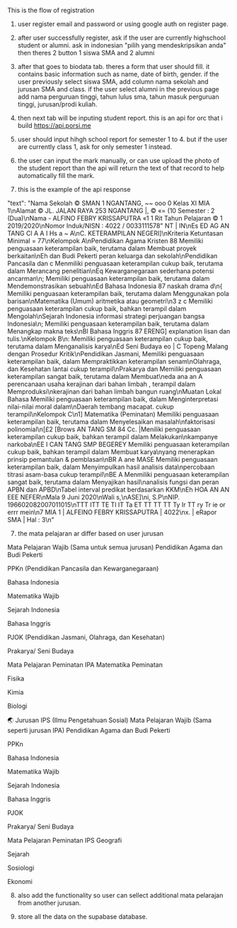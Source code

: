 This is the flow of registration

1. user register email and password or using google auth on register page.

2. after user successfully register, ask if the user are currently highschool student or alumni. ask in indonesian
"pilih yang mendeskripsikan anda" then theres 2 button 1 siswa SMA and 2 alumni

3. after that goes to biodata tab. theres a form that user should fill. it contains basic information such as name, date of birth, gender. if the user previously select siswa SMA, add column nama sekolah and jurusan SMA and class. if the user 
select alumni in the previous page add nama perguruan tinggi, tahun lulus sma, tahun masuk perguruan tinggi, jurusan/prodi kuliah.

4. then next tab will be inputing student report. this is an api for orc that i build https://api.porsi.me

5. user should input hihgh school report for semester 1 to 4. but if the user are currently class 1, ask for only semester 1 instead.

5. the user can input the mark manually, or can use upload the photo of the student report than the api will return the text of that record to help automatically fill the mark.

6. this is the example of the api response

"text": "Nama Sekolah © SMAN 1 NGANTANG, ~~ ooo 0 Kelas XI MIA 1\nAlamat © JL. JALAN RAYA 253 NGANTANG |, © «= (10 Semester : 2 (Dua)\nNama - ALFINO FEBRY KRISSAPUTRA «1 1 Rit Tahun Pelajaran © 1 2019/2020\nNomor Induk/NISN : 4022 / 0033111578\" NT | IN\nEs ED AG AN TANG Cl A A I Hs a ~ A\nC. KETERAMPILAN NEGERI]\nKriteria Ketuntasan Minimal = 77\nKelompok A\nPendidikan Agama Kristen 88 Memiliki penguasaan keterampilan baik, terutama dalam Membuat proyek berkaitan\nEh dan Budi Pekerti peran keluarga dan sekolah\nPendidikan Pancasila dan c Menmiliki penguasaan keterampilan cukup baik, terutama dalam Merancang penelitian\nEq Kewarganegaraan sederhana potensi ancarman\n; Memiliki penguasaan keterampilan baik, terutama dalam Mendemonstrasikan sebuah\nEd Bahasa Indonesia 87 naskah drama d\n{ Memiliki penguasaan keterampilan baik, terutama dalam Menggunakan pola barisan\nMatematika (Umum) aritmetika atau geometri\n3 z c Memiliki penguasaan keterampilan cukup baik, bahkan terampil dalam Mengolah\nSejarah Indonesia informasi strategi perjuangan bangsa Indonesia\n; Memiliki penguasaan keterampilan baik, terutama dalam Menangkap makna teks\nBl Bahasa Inggris 87 ERENG] explanation lisan dan tulis.\nKelompok B\n: Memiliki penguasaan keterampilan cukup baik, terutama dalam Menganalisis karya\nEd Seni Budaya eo | C Topeng Malang dengan Prosedur Kritik\nPendidikan Jasmani, Memiliki penguasaan keterampilan baik, dalam Mempraktikkan keterampilan senam\nOlahraga, dan Kesehatan lantai cukup terampil\nPrakarya dan Memiliki penguasaan keterampilan sangat baik, terutama dalam Membuat\neda ana an A perencanaan usaha kerajinan dari bahan limbah , terampil dalam Memproduksi\nkerajinan dari bahan limbah bangun ruang\nMuatan Lokal Bahasa Memiliki penguasaan keterampilan baik, dalam Menginterpretasi nilai-nilai moral dalam\nDaerah tembang macapat. cukup terampil\nKelompok C\n1] Matematika (Peminatan) Memiliki penguasaan keterampilan baik, terutama dalam Menyelesaikan masalah\nfaktorisasi polinomial\n[£2 [Brows AN TANG SM 84 Cc. |Meniliki penguasaan keterampilan cukup baik, bahkan terampil dalam Melakukan\nkampanye narkoba\nEE I CAN TANG SMP BEGEREY Memiliki penguasaan keterampilan cukup baik, bahkan terampil dalam Membuat karya\nyang menerapkan prinsip pemantulan & pemblasan\nBR A ane MASE Memiliki penguasaan keterampilan baik, dalam Menyimpulkan hasil analisis data\npercobaan titrasi asam-basa cukup terampil\nBE A Menmiliki penguasaan keterampilan sangat baik, terutama dalam Menyajikan hasil\nanalisis fungsi dan peran APBN dan APBD\nTabel interval predikat berdasarkan KKM\nEh HOA AN AN EEE NEFER\nMala 9 Juni 2020\nWali s,\nASE]\ni, S.P\nNIP. 196602082007011015\nTTT ITT TE Tl IT Ta ET TT TT TT Ty Ir TT ry Tr ie or errr mein\n7 MIA 1 | ALFEINO FEBRY KRISSAPUTRA | 4022\nx. | eRapor SMA | Hal  : 3\n"

7. the mata pelajaran ar differ based on user jurusan

Mata Pelajaran Wajib (Sama untuk semua jurusan)
Pendidikan Agama dan Budi Pekerti

PPKn (Pendidikan Pancasila dan Kewarganegaraan)

Bahasa Indonesia

Matematika Wajib

Sejarah Indonesia

Bahasa Inggris

PJOK (Pendidikan Jasmani, Olahraga, dan Kesehatan)

Prakarya/ Seni Budaya

Mata Pelajaran Peminatan IPA
Matematika Peminatan

Fisika

Kimia

Biologi

🌏 Jurusan IPS (Ilmu Pengetahuan Sosial)
Mata Pelajaran Wajib (Sama seperti jurusan IPA)
Pendidikan Agama dan Budi Pekerti

PPKn

Bahasa Indonesia

Matematika Wajib

Sejarah Indonesia

Bahasa Inggris

PJOK

Prakarya/ Seni Budaya

Mata Pelajaran Peminatan IPS
Geografi

Sejarah

Sosiologi

Ekonomi


8. also add the functionality so user can sellect additional mata pelarajan from another jurusan.

9. store all the data on the supabase database.